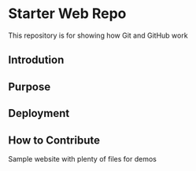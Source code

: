 # Starter Web Repo

This repository is for showing how Git and GitHub work

## Introdution

## Purpose

## Deployment

## How to Contribute

Sample website with plenty of files for demos